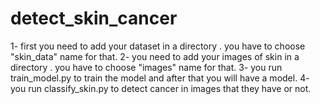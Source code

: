 # detect_skin_cancer
1- first you need to add your dataset in a directory . you have to choose "skin_data" name for that.
2- you need to add your images of skin in a directory . you have to choose "images" name for that.
3- you run train_model.py to train the model and after that you will have a model.
4- you run classify_skin.py to detect cancer in images that they have or not.
